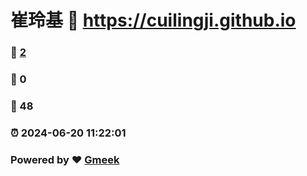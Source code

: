 # 崔玲基 :link: https://cuilingji.github.io 
### :page_facing_up: [2](https://cuilingji.github.io/tag.html) 
### :speech_balloon: 0 
### :hibiscus: 48 
### :alarm_clock: 2024-06-20 11:22:01 
### Powered by :heart: [Gmeek](https://github.com/Meekdai/Gmeek)
